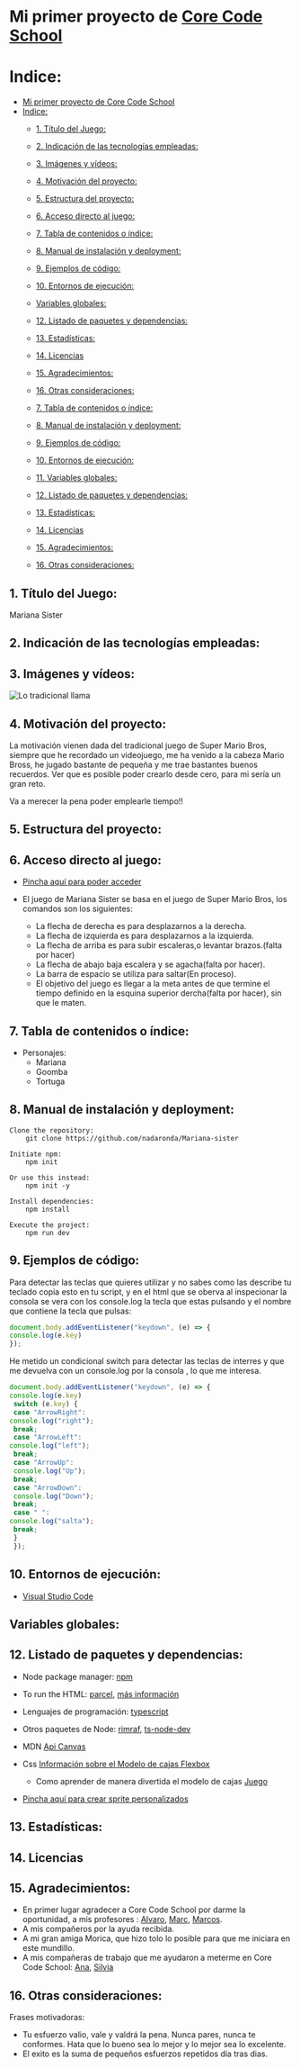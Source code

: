 # Mi primer proyecto de [Core Code School](https://www.corecode.school/)
# Indice:
- [Mi primer proyecto de Core Code School](#mi-primer-proyecto-de-core-code-school)
- [Indice:](#indice)
  - [1. Título del Juego:](#1-título-del-juego)
  - [2. Indicación de las tecnologías empleadas:](#2-indicación-de-las-tecnologías-empleadas)
  - [3. Imágenes y vídeos:](#3-imágenes-y-vídeos)
  - [4. Motivación del proyecto:](#4-motivación-del-proyecto)
  - [5. Estructura del proyecto:](#5-estructura-del-proyecto)
  - [6. Acceso directo al juego:](#6-acceso-directo-al-juego)
  - [7. Tabla de contenidos o índice:](#7-tabla-de-contenidos-o-índice)
  - [8. Manual de instalación y deployment:](#8-manual-de-instalación-y-deployment)
  - [9. Ejemplos de código:](#9-ejemplos-de-código)
  - [10. Entornos de ejecución:](#10-entornos-de-ejecución)
  - [Variables globales:](#variables-globales)
  - [12. Listado de paquetes y dependencias:](#12-listado-de-paquetes-y-dependencias)
  - [13. Estadísticas:](#13-estadísticas)
  - [14. Licencias](#14-licencias)
  - [15. Agradecimientos:](#15-agradecimientos)
  - [16. Otras consideraciones:](#16-otras-consideraciones)
   
  - [7. Tabla de contenidos o índice:](#7-tabla-de-contenidos-o-índice)
  - [8. Manual de instalación y deployment:](#8-manual-de-instalación-y-deployment)
  - [9. Ejemplos de código:](#9-ejemplos-de-código)
  - [10. Entornos de ejecución:](#10-entornos-de-ejecución)
  - [11. Variables globales:](#11-variables-globales)
  - [12. Listado de paquetes y dependencias:](#12-listado-de-paquetes-y-dependencias)
  - [13. Estadísticas:](#13-estadísticas)
  - [14. Licencias](#14-licencias)
  - [15. Agradecimientos:](#15-agradecimientos)
  - [16. Otras consideraciones:](#16-otras-consideraciones)


## 1. Título del Juego:
Mariana Sister

## 2. Indicación de las tecnologías empleadas:

## 3. Imágenes y vídeos:
![Lo tradicional llama ](./img/super-mario-bros.jpg)
## 4. Motivación del proyecto:
La motivación vienen dada del tradicional juego de Super Mario Bros,
siempre que he recordado un videojuego, me ha venido a la cabeza Mario Bross, he jugado bastante
de pequeña y me trae bastantes buenos recuerdos. Ver que es posible poder crearlo desde cero, para mi sería un gran reto.

Va a merecer la pena poder emplearle tiempo!!

## 5. Estructura del proyecto:
## 6. Acceso directo al juego:
* [Pincha aquí para poder acceder](https://nadaronda.github.io/Mariana-sister/)
  
* El juego de Mariana Sister se basa en el juego de Super Mario Bros, los comandos son los siguientes:
  
     - La flecha de derecha es para desplazarnos a la derecha.
     - La flecha de izquierda es para desplazarnos a la izquierda.
     - La flecha de arriba es para subir escaleras,o levantar brazos.(falta por hacer)
     - La flecha de abajo baja escalera y se agacha(falta por hacer).
     - La barra de espacio se utiliza para saltar(En proceso).
     - El objetivo del juego es llegar a la meta antes de que termine el tiempo definido en la esquina superior dercha(falta por hacer), sin que le maten.
## 7. Tabla de contenidos o índice:
* Personajes:
    * Mariana 
    * Goomba
    * Tortuga
## 8. Manual de instalación y deployment:
```
Clone the repository:
    git clone https://github.com/nadaronda/Mariana-sister

Initiate npm:
    npm init

Or use this instead:
    npm init -y

Install dependencies:
    npm install

Execute the project:
    npm run dev

``` 
## 9. Ejemplos de código:
Para detectar las teclas que quieres utilizar y no sabes como las describe tu teclado copia esto en tu script, y en el html que se oberva al inspecionar la consola se vera con los console.log la tecla que estas pulsando y el nombre que contiene la tecla que pulsas:
```js
document.body.addEventListener("keydown", (e) => {
console.log(e.key)
});

```
He metido un condicional  switch para detectar las teclas de interres y que me devuelva con un console.log por la consola , lo que me interesa. 

```js
document.body.addEventListener("keydown", (e) => {
console.log(e.key)
 switch (e.key) {
 case "ArrowRight":
console.log("right");
 break;
 case "ArrowLeft":
console.log("left");
 break;
 case "ArrowUp":
 console.log("Up");
 break;
 case "ArrowDown":
 console.log("Down");
 break;
 case " ":
console.log("salta");
 break;
 } 
 });
```

## 10. Entornos de ejecución:
* [Visual Studio Code](https://code.visualstudio.com/Download)
## Variables globales:

## 12. Listado de paquetes y dependencias:
* Node package manager: [npm](https://www.npmjs.com/)
* To run the HTML: [parcel](https://www.npmjs.com/package/parcel ), [más información](https://parceljs.org/languages/javascript/#classic-scripts)

*  Lenguajes de programación: [typescript](https://www.npmjs.com/package/typescript)
*  Otros paquetes de Node: [rimraf](https://www.npmjs.com/package/rimraf), [ts-node-dev](https://www.npmjs.com/package/ts-node-dev)
* MDN [Api Canvas](https://developer.mozilla.org/es/docs/Web/API/Canvas_API)
* Css [Información sobre el Modelo de cajas Flexbox](https://css-tricks.com/snippets/css/a-guide-to-flexbox/)
    * Como aprender de manera divertida el modelo de cajas [Juego](https://flexboxfroggy.com/)
* [Pincha aquí para crear sprite personalizados](https://sanderfrenken.github.io/Universal-LPC-Spritesheet-Character-Generator/#?body=Humanlike_white)



## 13. Estadísticas:
## 14. Licencias
## 15. Agradecimientos:
- En primer lugar agradecer a Core Code School por darme la oportunidad, a mis profesores : [Alvaro](https://github.com/Alvaro-Lucas), [Marc](https://github.com/boyander), [Marcos](https://github.com/amargopastor).
- A mis compañeros por la ayuda recibida.
- A mi gran amiga Morica, que hizo tolo lo posible para que me iniciara en este mundillo.
- A mis compañeras de trabajo que me ayudaron a meterme en Core Code School: [Ana](https://github.com/anadiamaq), [Silvia](https://github.com/silconari)
## 16. Otras consideraciones:
Frases motivadoras:
- Tu esfuerzo valio, vale y valdrá la pena. Nunca pares, nunca te conformes. Hata que lo bueno sea lo mejor y lo mejor sea lo excelente.
- El exito es la suma de pequeños esfuerzos repetidos día tras dias.
